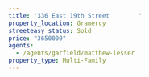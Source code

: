 ```yaml
---
title: '336 East 19th Street        '
property_location: Gramercy
streeteasy_status: Sold
price: "3650000"
agents:
  - /agents/garfield/matthew-lesser
property_type: Multi-Family
---
```

